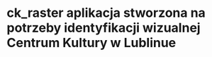 ck_raster
aplikacja stworzona na potrzeby identyfikacji wizualnej Centrum Kultury w Lublinue
=========
